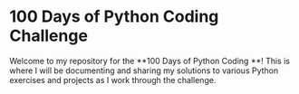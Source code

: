 # 100 Days of Python Coding Challenge

Welcome to my repository for the **100 Days of Python Coding **! This is where I will be documenting and sharing my solutions to various Python exercises and projects as I work through the challenge.
